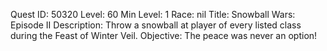 Quest ID: 50320
Level: 60
Min Level: 1
Race: nil
Title: Snowball Wars: Episode II
Description: Throw a snowball at player of every listed class during the Feast of Winter Veil.
Objective: The peace was never an option!
